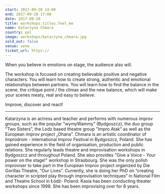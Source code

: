 ```yaml
---
start: 2017-09-20 14:00
end: 2017-09-20 17:00
date: 2017-09-20
title: workshops.titles.feel_me
name: Katarzyna Chmara
country: pol
image: workshops/katarzyna_chmara.jpg
sold_out: false
venue: vene
ticket_url: https://
---
```


When you believe in emotions on stage, the audience also will.

The workshop is focused on creating believable positive and negative characters. You will
learn how to create strong, authentic and emotional relationships between partners. You
will learn how to find the balance in the scene, the critique point / the climax and the new
balance, which will make your scenes meaty, real and easy to believe.

Improve, discover and react!

---

Katarzyna is an actress and teacher and performs with numerous improv groups, such as the popular "wymyWammy” (Bydgoszcz), the duo group "Two Sisters”, the Lodz based theatre group "Impro Atak” as well as the European improv project „Ohana”.
Chmara is an artistic coordinator of Improdrom - international Improv Festival in Bydgoszcz, Poland. She has gained experience in the field of organisation, production and public relations. She regularly leads theatre and improvisation workshops in Bydgoszcz and throughout Poland. She also provides "Give a Voice - Your power on the stage!" workshop in Strasbourg.
She was the only polish improviser to take part in the European Improv project organized by Die Gorillas Theatre, “Our Lives”. Currently, she is doing her PhD on “creating character in scripted play through improvisation techniques” in National Film and Theatre School in Łódź- Poland. Kasia has been conducting theater workshops since 1998. She has been improvising over for 8 years.
